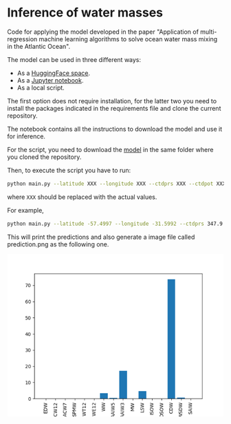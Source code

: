# Inference of water masses

Code for applying the model developed in the paper "Application of multi-regression machine learning algorithms to solve ocean water mass mixing in the Atlantic Ocean".

The model can be used in three different ways:
- As a [HuggingFace space](https://huggingface.co/spaces/joheras/water-masses-inference).
- As a [Jupyter notebook](Inference.ipynb).
- As a local script. 

The first option does not require installation, for the latter two you need to install the packages indicated in the requirements file and clone the current repository.

The notebook contains all the instructions to download the model and use it for inference. 

For the script, you need to download the [model](https://github.com/joheras/water-masses-inference/releases/download/v1.0/model_regr_et_combined.joblib) in the same folder where you cloned the repository.

Then, to execute the script you have to run:

```bash
python main.py --latitude XXX --longitude XXX --ctdprs XXX --ctdpot XXX --ctdsal XXX
```

where `XXX` should be replaced with the actual values. 


For example, 

```bash
python main.py --latitude -57.4997 --longitude -31.5992 --ctdprs 347.9 --ctdpot 1.8694 --ctdsal 34.587
```

This will print the predictions and also generate a image file called prediction.png as the following one. 

![Prediction](Prediction.png)



